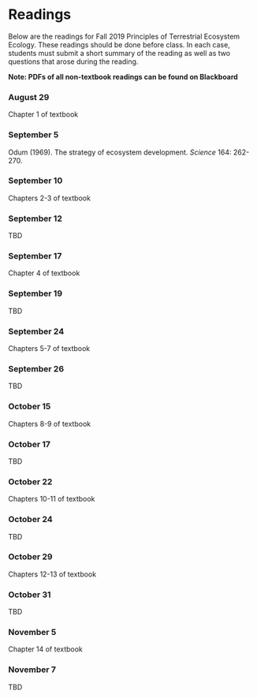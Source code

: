 # Readings
Below are the readings for Fall 2019 Principles of Terrestrial Ecosystem Ecology.
These readings should be done before class. In each case, students must submit a short
summary of the reading as well as two questions that arose during the reading.

**Note: PDFs of all non-textbook readings can be found on Blackboard**

### August 29
Chapter 1 of textbook

### September 5
Odum (1969). The strategy of ecosystem development. *Science* 164: 262-270.

### September 10
Chapters 2-3 of textbook

### September 12
TBD

### September 17
Chapter 4 of textbook

### September 19
TBD

### September 24
Chapters 5-7 of textbook

### September 26
TBD

### October 15
Chapters 8-9 of textbook

### October 17
TBD

### October 22
Chapters 10-11 of textbook

### October 24
TBD

### October 29
Chapters 12-13 of textbook

### October 31
TBD

### November 5
Chapter 14 of textbook

### November 7
TBD